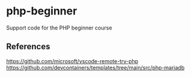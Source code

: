 # php-beginner
Support code for the PHP beginner course


## References

https://github.com/microsoft/vscode-remote-try-php
https://github.com/devcontainers/templates/tree/main/src/php-mariadb